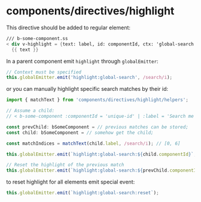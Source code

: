 # components/directives/highlight

This directive should be added to regular element:

```ss
/// b-some-component.ss
< div v-highlight = {text: label, id: componentId, ctx: 'global-search'}
  {{ text }}
```

In a parent component emit `highlight` through `globalEmitter`:

```ts
// Context must be specified
this.globalEmitter.emit('highlight:global-search', /search/i);
```

or you can manually highlight specific search matches by their id:

```ts
import { matchText } from 'components/directives/highlight/helpers';

// Assume a child:
// < b-some-component :componentId = 'unique-id' | :label = 'Search me'

const prevChild: bSomeComponent = // previous matches can be stored;
const child: bSomeComponent = // somehow get the child;

const matchIndices = matchText(child.label, /search/i); // [0, 6]

this.globalEmitter.emit(`highlight:global-search:${child.componentId}`, matchIndices);

// Reset the highlight of the previous match
this.globalEmitter.emit(`highlight:global-search:${prevChild.componentId}`, null);
```

to reset highlight for all elements emit special event:

```ts
this.globalEmitter.emit(`highlight:global-search:reset`);
```
